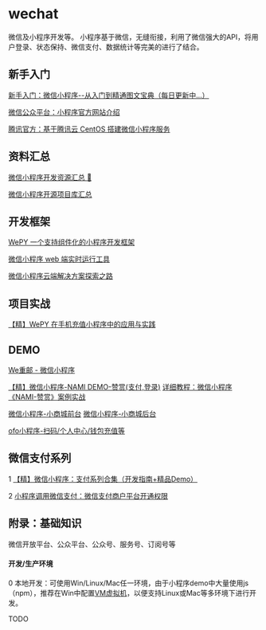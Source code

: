 # wechat
微信及小程序开发等。
小程序基于微信，无缝衔接，利用了微信强大的API，将用户登录、状态保持、微信支付、数据统计等完美的进行了结合。

## 新手入门
[新手入门：微信小程序--从入门到精通图文宝典（每日更新中...）](http://bbs.html51.com/t-89-1-1/)

[微信公众平台：小程序官方网站介绍](https://mp.weixin.qq.com/debug/wxadoc/introduction/#产品定位及功能介绍)

[腾讯官方：基于腾讯云 CentOS 搭建微信小程序服务](https://www.qcloud.com/developer/labs/lab/10004)

## 资料汇总
[微信小程序开发资源汇总 💯](https://github.com/justjavac/awesome-wechat-weapp#%E5%AE%98%E6%96%B9%E6%96%87%E6%A1%A3)

[微信小程序开源项目库汇总](https://github.com/opendigg/awesome-github-wechat-weapp)

## 开发框架
[WePY 一个支持组件化的小程序开发框架](https://github.com/wepyjs/wepy)

[微信小程序 web 端实时运行工具](https://github.com/chemzqm/wept)

[微信小程序云端解决方案探索之路](https://github.com/tencentyun/blog/issues/1)

## 项目实战
[【精】WePY 在手机充值小程序中的应用与实践](https://www.qcloud.com/community/article/506724)

## DEMO
[We重邮 - 微信小程序](https://github.com/mcc108/wecqupt)

[【精】微信小程序-NAMI DEMO-赞赏(支付,登录)](https://github.com/wodenwang/nami-demo-pay) [详细教程：微信小程序《NAMI-赞赏》案例实战](https://zhuanlan.zhihu.com/p/25372448)

[微信小程序-小商城前台](https://github.com/skyvow/m-mall) [微信小程序-小商城后台](https://github.com/skyvow/m-mall-admin)

[ofo小程序-扫码/个人中心/钱包充值等](http://www.jianshu.com/p/68e3b8927a77)

## 微信支付系列
1 [【精】微信小程序：支付系列合集（开发指南+精品Demo）](http://www.wxapp-union.com/portal.php?mod=view&aid=2572)

2 [小程序调用微信支付：微信支付商户平台开通权限](https://pay.weixin.qq.com/index.php/core/home/login?return_url=%2Findex.php)

## 附录：基础知识
微信开放平台、公众平台、公众号、服务号、订阅号等

#### 开发/生产环境
0 本地开发：可使用Win/Linux/Mac任一环境，由于小程序demo中大量使用js（npm），推荐在Win中配置[VM虚拟机](http://partnerweb.vmware.com/GOSIG/home.html)，以便支持Linux或Mac等多环境下进行开发。

TODO

